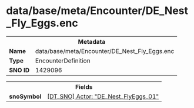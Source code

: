 <h1>data/base/meta/Encounter/DE_Nest_Fly_Eggs.enc</h1><table><tr><th colspan="100%">Metadata</th></tr><tr><td><b>Name</b></td><td>data/base/meta/Encounter/DE_Nest_Fly_Eggs.enc</td></tr><tr><td><b>Type</b></td><td>EncounterDefinition</td></tr><tr><td><b>SNO ID</b></td><td>1429096</td></tr></table>

<table><tr><th colspan="100%">Fields</th></tr><tr><td><b>snoSymbol</b></td><td><a href="..\Actor\DE_Nest_FlyEggs_01.acr">[DT_SNO] Actor: "DE_Nest_FlyEggs_01"</a></td></tr></table>


